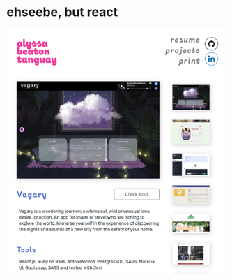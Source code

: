 # ehseebe, but react

![screenshot of projects page](https://github.com/ehseebe/ehseebe-react/blob/master/public/docs/ehseebe-react-screenshot-projects.png?raw=true)
